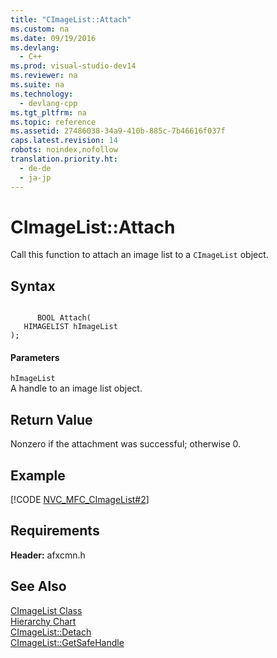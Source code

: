 ```yaml
---
title: "CImageList::Attach"
ms.custom: na
ms.date: 09/19/2016
ms.devlang: 
  - C++
ms.prod: visual-studio-dev14
ms.reviewer: na
ms.suite: na
ms.technology: 
  - devlang-cpp
ms.tgt_pltfrm: na
ms.topic: reference
ms.assetid: 27486038-34a9-410b-885c-7b46616f037f
caps.latest.revision: 14
robots: noindex,nofollow
translation.priority.ht: 
  - de-de
  - ja-jp
---
```

# CImageList::Attach
Call this function to attach an image list to a `CImageList` object.  
  
## Syntax  
  
```  
  
      BOOL Attach(  
   HIMAGELIST hImageList   
);  
```  
  
#### Parameters  
 `hImageList`  
 A handle to an image list object.  
  
## Return Value  
 Nonzero if the attachment was successful; otherwise 0.  
  
## Example  
 [!CODE [NVC_MFC_CImageList#2](../CodeSnippet/VS_Snippets_Cpp/NVC_MFC_CImageList#2)]  
  
## Requirements  
 **Header:** afxcmn.h  
  
## See Also  
 [CImageList Class](../vs140/CImageList-Class.md)   
 [Hierarchy Chart](../vs140/Hierarchy-Chart.md)   
 [CImageList::Detach](../vs140/CImageList--Detach.md)   
 [CImageList::GetSafeHandle](../vs140/CImageList--GetSafeHandle.md)